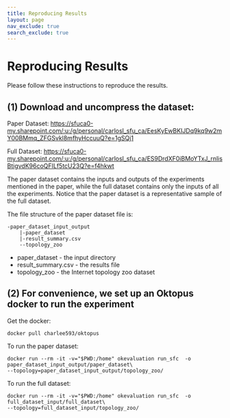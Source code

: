 ```yaml
---
title: Reproducing Results
layout: page
nav_exclude: true
search_exclude: true
---
```


# Reproducing Results

Please follow these instructions to reproduce the results.

## (1) Download and uncompress the dataset:
  
 Paper Dataset: https://sfuca0-my.sharepoint.com/:u:/g/personal/carlosl_sfu_ca/EesKyEwBKIJDq9kq9w2mY00BMmq_ZFGSvkl8mfhyHccuuQ?e=1gSQj1

 Full Dataset: https://sfuca0-my.sharepoint.com/:u:/g/personal/carlosl_sfu_ca/ES9DrdXF0iBMoYTxJ_rnlisBtigvdK96coQFILf5tcU23Q?e=f4hkwt
 
 The paper dataset contains the inputs and outputs of the experiments mentioned in the paper, while the full dataset contains only the inputs of all the experiments. 
 Notice that the paper dataset is a representative sample of the full dataset.

 The file structure of the paper dataset file is:

 ```
 -paper_dataset_input_output
     |-paper_dataset
     |-result_summary.csv
     --topology_zoo
 ```

* paper_dataset - the input directory
* result_summary.csv - the results file
* topology_zoo - the Internet topology zoo dataset

## (2) For convenience, we set up an Oktopus docker to run the experiment  

Get the docker:
```
docker pull charlee593/oktopus
```
      
To run the paper dataset:
```
docker run --rm -it -v="$PWD:/home" okevaluation run_sfc  -o paper_dataset_input_output/paper_dataset\ 
--topology=paper_dataset_input_output/topology_zoo/
```
      
To run the full dataset:
```
docker run --rm -it -v="$PWD:/home" okevaluation run_sfc  -o full_dataset_input/full_dataset\ 
--topology=full_dataset_input/topology_zoo/
```

